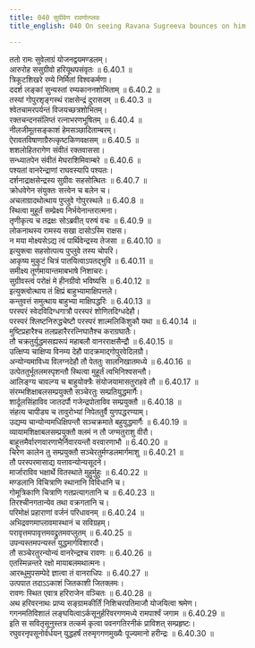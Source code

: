 ```yaml
---
title: 040 सुग्रीवेण रावणोत्प्लवः
title_english: 040 On seeing Ravana Sugreeva bounces on him

---
```

<div class="audioEmbed"  caption="श्रीराम-हरिसीताराममूर्ति-घनपाठिभ्यां वचनम्" src="https://archive.org/download/Ramayana-recitation-Sriram-harisItArAmamUrti-Ghanapaati-v2/Kanda_6/Kanda_6_YK-040-On_seeing_Ravana_Sugreeva_bounces_on_him_0.mp3"></div>

ततो रामः सुवेलाग्रं योजनद्वयमण्डलम्।  
आरुरोह ससुग्रीवो हरियूथपसंवृतः ॥ 6.40.1 ॥   
त्रिकूटशिखरे रम्ये निर्मितां विश्वकर्मणा।  
ददर्श लङ्कां सुन्यस्तां रम्यकाननशोभिताम् ॥ 6.40.2 ॥   
तस्यां गोपुरशृङ्गस्थं राक्षसेन्द्रं दुरासदम् ॥ 6.40.3 ॥   
श्वेतचामरपर्यन्तं विजयच्छत्रशोभितम्।  
रक्तचन्दनसंलिप्तं रत्नाभरणभूषितम् ॥ 6.40.4 ॥   
नीलजीमूतसङ्काशं हेमसञ्छादिताम्बरम्।  
ऐरावतविषाणाग्रैरुत्कृष्टकिणवक्षसम् ॥ 6.40.5 ॥   
शशलोहितरागेण संवीतं रक्तवाससा।  
सन्ध्यातपेन संवीतं मेघराशिमिवाम्बरे ॥ 6.40.6 ॥   
पश्यतां वानरेन्द्राणां राघवस्यापि पश्यतः।  
दर्शनाद्राक्षसेन्द्रस्य सुग्रीवः सहसोत्थितः ॥ 6.40.7 ॥   
क्रोधवेगेन संयुक्तः सत्त्वेन च बलेन च।  
अचलाग्रादथोत्थाय पुप्लुवे गोपुरस्थले ॥ 6.40.8 ॥   
स्थित्वा मुहूर्तं सम्प्रेक्ष्य निर्भयेनान्तरात्मना।  
तृणीकृत्य च तद्रक्षः सोऽब्रवीत् परुषं वचः ॥ 6.40.9 ॥   
लोकनाथस्य रामस्य सखा दासोऽस्मि राक्षस।  
न मया मोक्ष्यसेऽद्य त्वं पार्थिवेन्द्रस्य तेजसा ॥ 6.40.10 ॥   
इत्युक्त्वा सहसोत्पत्य पुप्लुवे तस्य चोपरि।  
आकृष्य मुकुटं चित्रं पातयित्वाऽपतद्भुवि ॥ 6.40.11 ॥   
समीक्ष्य तूर्णमायान्तमाबभाषे निशाचरः।  
सुग्रीवस्त्वं परोक्षं मे हीनग्रीवो भविष्यसि ॥ 6.40.12 ॥   
इत्युक्त्वोत्थाय तं क्षिप्रं बाहुभ्यामाक्षिपत्तले।  
कन्तुवत्तं समुत्थाय बाहुभ्या माक्षिपद्धरिः ॥ 6.40.13 ॥   
परस्परं स्वेदविदिग्धगात्रौ परस्परं शोणितदिग्धदेहौ।  
परस्परं श्लिष्टनिरुद्धचेष्टौ परस्परं शाल्मलिकिंशुकौ यथा ॥ 6.40.14 ॥   
मुष्टिप्रहारैश्च तलप्रहारैररत्निघातैश्च कराग्रघातैः।  
तौ चक्रतुर्युद्धमसह्यरूपं महाबलौ वानरराक्षसैन्द्रौ ॥ 6.40.15 ॥   
उत्क्षिप्य चाक्षिप्य विनम्य देहौ पादक्रमाद्गोपुरवेदिलग्रौ।  
अन्योन्यमाविध्य विलग्नदेहौ तौ पेततुः सालनिखातमध्ये ॥ 6.40.16 ॥   
उत्पेततुर्भूतलमस्पृशन्तौ स्थित्वा मुहूर्तं त्वभिनिश्वसन्तौ।  
आलिङ्ग्य चावल्ग्य च बाहुयोक्त्रैः संयोजयामासतुराहवे तौ ॥ 6.40.17 ॥   
संरम्भशिक्षाबलसम्प्रयुक्तौ सञ्चेरतुः सम्प्रतियुद्धमार्गैः।  
शार्दूलसिंहाविव जातदर्पौ गजेन्द्रपोताविव सम्प्रयुक्तौ ॥ 6.40.18 ॥   
संहत्य चापीड्य च तावुरोभ्यां निपेततुर्वै युगपद्धरण्याम्।  
उद्यम्य चान्योन्यमधिक्षिपन्तौ सञ्चक्रमाते बहुयुद्धमार्गैः ॥ 6.40.19 ॥   
व्यायामशिक्षाबलसम्प्रयुक्तौ क्लमं न तौ जग्मतुराशु वीरौ।  
बाहूत्तमैर्वारणवारणाभैर्निवारयन्तौ वरवारणाभौ ॥ 6.40.20 ॥   
चिरेण कालेन तु सम्प्रयुक्तौ सञ्चेरतुर्मण्डलमार्गमाशु ॥ 6.40.21 ॥   
तौ परस्परमासाद्य यत्तावन्योन्यसूदने।  
मार्जाराविव भक्षार्थे वितस्थाते मुहुर्मुहुः ॥ 6.40.22 ॥   
मण्डलानि विचित्राणि स्थानानि विविधानि च।  
गोमूत्रिकाणि चित्राणि गतप्रत्यागतानि च ॥ 6.40.23 ॥   
तिरश्चीनगतान्येव तथा वक्रगतानि च।  
परिमोक्षं प्रहाराणां वर्जनं परिधावनम् ॥ 6.40.24 ॥   
अभिद्रवणमाप्लावमास्थानं च सविग्रहम्।  
परावृत्तमपावृत्तमवद्रुतमवप्लुतम् ॥ 6.40.25 ॥   
उपन्यस्तमपन्यस्तं युद्धमार्गविशारदौ।  
तौ सञ्चेरतुरन्योन्यं वानरेन्द्रश्च रावणः ॥ 6.40.26 ॥   
एतस्मिन्नन्तरे रक्षो मायाबलमथात्मनः।  
आरब्धुमुपसम्पेदे ज्ञात्वा तं वानराधिपः ॥ 6.40.27 ॥   
उत्पपात तदाऽऽकाशं जितकाशी जितक्लमः।  
रावणः स्थित एवात्र हरिराजेन वञ्चितः ॥ 6.40.28 ॥   
अथ हरिवरनाथः प्राप्य सङ्ग्रामकीर्तिं निशिचरपतिमाजौ योजयित्वा श्रमेण।  
गगनमतिविशालं लङ्घयित्वाऽर्कसूनुर्हरिवरगणमध्ये रामपार्श्वं जगाम ॥ 6.40.29 ॥   
इति स सवितृसूनुस्तत्र तत्कर्म कृत्वा पवनगतिरनीकं प्राविशत् सम्प्रहृष्टः।  
रघुवरनृपसूनोर्वर्धयन् युद्धहर्षं तरुमृगगणमुख्यैः पूज्यमानो हरीन्द्रः ॥ 6.40.30 ॥   